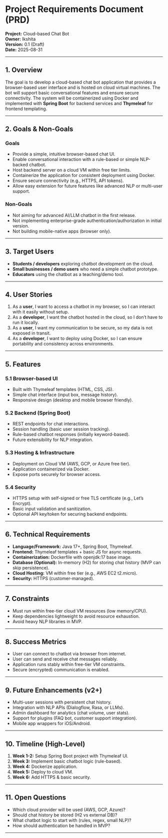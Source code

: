 # Project Requirements Document (PRD)
**Project:** Cloud-based Chat Bot  
**Owner:** Ikshita  
**Version:** 0.1 (Draft)  
**Date:** 2025-08-31  

---

## 1. Overview
The goal is to develop a cloud-based chat bot application that provides a browser-based user interface and is hosted on cloud virtual machines. The bot will support basic conversational features and ensure secure connectivity. The system will be containerized using Docker and implemented with **Spring Boot** for backend services and **Thymeleaf** for frontend templating.

---

## 2. Goals & Non-Goals
### Goals
- Provide a simple, intuitive browser-based chat UI.
- Enable conversational interaction with a rule-based or simple NLP-backed chatbot.
- Host backend server on a cloud VM within free tier limits.
- Containerize the application for consistent deployment using Docker.
- Ensure secure connectivity (e.g., HTTPS, API tokens).
- Allow easy extension for future features like advanced NLP or multi-user support.

### Non-Goals
- Not aiming for advanced AI/LLM chatbot in the first release.
- Not implementing enterprise-grade authentication/authorization in initial version.
- Not building mobile-native apps (browser only).

---

## 3. Target Users
- **Students / developers** exploring chatbot development on the cloud.
- **Small businesses / demo users** who need a simple chatbot prototype.
- **Educators** using the chatbot as a teaching/demo tool.

---

## 4. User Stories
1. As a **user**, I want to access a chatbot in my browser, so I can interact with it easily without setup.
2. As a **developer**, I want the chatbot hosted in the cloud, so I don’t have to run it locally.
3. As a **user**, I want my communication to be secure, so my data is not exposed in transit.
4. As a **developer**, I want to deploy using Docker, so I can ensure portability and consistency across environments.

---

## 5. Features
### 5.1 Browser-based UI
- Built with Thymeleaf templates (HTML, CSS, JS).
- Simple chat interface (input box, message history).
- Responsive design (desktop and mobile browser friendly).

### 5.2 Backend (Spring Boot)
- REST endpoints for chat interactions.
- Session handling (basic user session tracking).
- Rule-based chatbot responses (initially keyword-based).
- Future extensibility for NLP integration.

### 5.3 Hosting & Infrastructure
- Deployment on Cloud VM (AWS, GCP, or Azure free tier).
- Application containerized via Docker.
- Expose ports securely for browser access.

### 5.4 Security
- HTTPS setup with self-signed or free TLS certificate (e.g., Let’s Encrypt).
- Basic input validation and sanitization.
- Optional API key/token for securing backend endpoints.

---

## 6. Technical Requirements
- **Language/Framework:** Java 17+, Spring Boot, Thymeleaf.
- **Frontend:** Thymeleaf templates + basic JS for async requests.
- **Containerization:** Dockerfile with openjdk:17 base image.
- **Database (Optional):** In-memory (H2) for storing chat history (MVP can skip persistence).
- **Cloud Hosting:** VM within free tier (e.g., AWS EC2 t2.micro).
- **Security:** HTTPS (customer-managed).

---

## 7. Constraints
- Must run within free-tier cloud VM resources (low memory/CPU).
- Keep dependencies lightweight to avoid resource exhaustion.
- Avoid heavy NLP libraries in MVP.

---

## 8. Success Metrics
- User can connect to chatbot via browser from internet.
- User can send and receive chat messages reliably.
- Application runs stably within free-tier VM constraints.
- Secure (encrypted) communication is enabled.

---

## 9. Future Enhancements (v2+)
- Multi-user sessions with persistent chat history.
- Integration with NLP APIs (Dialogflow, Rasa, or LLMs).
- Admin dashboard for analytics (chat volume, user stats).
- Support for plugins (FAQ bot, customer support integration).
- Mobile app wrappers for iOS/Android.

---

## 10. Timeline (High-Level)
1. **Week 1-2:** Setup Spring Boot project with Thymeleaf UI.
2. **Week 3:** Implement basic chatbot logic (rule-based).
3. **Week 4:** Dockerize application.
4. **Week 5:** Deploy to cloud VM.
5. **Week 6:** Add HTTPS & basic security.

---

## 11. Open Questions
- Which cloud provider will be used (AWS, GCP, Azure)?
- Should chat history be stored (H2 vs external DB)?
- What chatbot logic to start with (rules, regex, small NLP)?
- How should authentication be handled in MVP?

---
